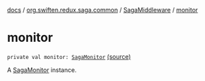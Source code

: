 [docs](../../index.md) / [org.swiften.redux.saga.common](../index.md) / [SagaMiddleware](index.md) / [monitor](./monitor.md)

# monitor

`private val monitor: `[`SagaMonitor`](../-saga-monitor/index.md) [(source)](https://github.com/protoman92/KotlinRedux/tree/master/common/common-saga/src/main/kotlin/org/swiften/redux/saga/common/SagaMiddleware.kt#L35)

A [SagaMonitor](../-saga-monitor/index.md) instance.

